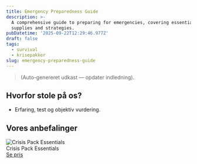 ```yaml
---
title: Emergency Preparedness Guide
description: >-
  A comprehensive guide to preparing for emergencies, covering essential
  supplies and strategies.
pubDatetime: '2025-09-22T12:29:46.977Z'
draft: false
tags:
  - survival
  - krisepakker
slug: emergency-preparedness-guide
---
```

> (Auto-genereret udkast — opdater indledning).

## Hvorfor stole på os?
- Erfaring, test og objektiv vurdering.

## Vores anbefalinger


<!-- Auto: Affiliate-kort fra Products/SKUs -->

<div class="aff-card"><img src="abstract_15.png (https://v5.airtableusercontent.com/v3/u/45/45/1758556800000/ZT4io3cEG2xyeCg4jso-wA/IXP6-5bUnJ3xzykKpPUiorCzP-1ChCI9yDA424pEjZCuprCM7h1Vb1374meW1pbdrzMG8qxcrRoXwmVZ2gxVW92cMpl3Bd4Ke0WyRy17g82cCYv96qx55gJKD4COB458ZNvZuiQXV1sKzQOjOHQOXhl3QLh2dDok3XYmpAFIiBI/R0G-a3gMo9lb9ypQ8RGs952aISvhzjjbHzQk1ZL_64o)" alt="Crisis Pack Essentials" class="aff-card__img" /><div class="aff-card__meta"><div class="aff-card__title">Crisis Pack Essentials</div><a class="aff-btn" href="https://affiliate.homeessentialsee62.com/deal789?utm_source=klartilalt&utm_medium=affiliate&subid=emergency-preparedness-guide-2025-09-22" rel="sponsored nofollow noopener" target="_blank">Se pris</a></div></div>

